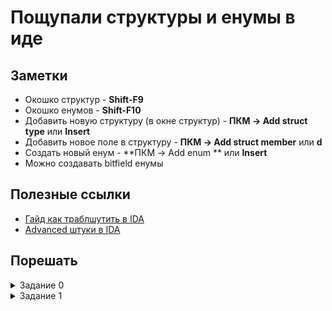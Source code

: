 # Пощупали структуры и енумы в иде

## Заметки
- Окошко структур - **Shift-F9**
- Окошко енумов - **Shift-F10**
- Добавить новую структуру (в окне структур) - **ПКМ -> Add struct type** или **Insert**
- Добавить новое поле в структуру - **ПКМ -> Add struct member** или **d**
- Создать новый енум - **ПКМ -> Add enum ** или **Insert**
- Можно создавать bitfield енумы

## Полезные ссылки
- [Гайд как траблшутить в IDA](https://www.youtube.com/watch?v=YdZU09gGFRo)
- [Advanced штуки в IDA](https://www.youtube.com/watch?v=Vj2OjGaLwtI)

## Порешать
<details><summary> Задание 0</summary>
  
Дан исполняемый ELF [файл](tasks/task0), нужно подобрать валидный ключ который бы он принял, затем написать кейген.
Для того чтобы запустить файл может понадобиться Linux.

</details>

<details><summary> Задание 1</summary>
  
Дан исполняемый ELF [файл](tasks/task1), нужно подобрать ключ который бы он принял.
Для того чтобы запустить файл может понадобиться Linux.
</details>

